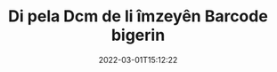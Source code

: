---
############################# Static ############################
layout: "auto-gen-signature"
date: 2022-03-01T15:12:22
draft: false
operation: Search
signaturetype: Barcode
fileformat: Dcm
productName: .NET
lang: ku
productCode: net
otherformats: pdf doc docx docm dot dotm dotx odt ott rtf xls xlsx xlsm xlsb csv ods ots xltx xltm ppt pptx pps ppsx odp otp potx potm pptm ppsm png jpg bmp gif tiff svg webp wmf
breadcrumb: Search Barcode signatures at Dcm with C#

############################# Head ############################
head_title: "Li Barcode îmzeyan di pela Dcm de di C# de bigerin"
head_description: ".NET ji bo lêgerîna îmzeyên Barcode di pelên Dcm de bi karanîna çend rêzikên kodê bikar bînin."

############################# Header ############################
title: "Di pela Dcm de li îmzeyên Barcode bigerin"
description: "API-ya xwecihî ya .NET destûrê dide ku meriv di pelên Dcm yên jixwe îmzekirî de li îmzeyên Barcode bigere. Lêgerîna pêşkeftî ya e-îmzayê di nav belgeyên xwe yên Dcm de bi karanîna çend rêzikên kodê pêk bînin."
bg_image: "https://cms.admin.containerize.com/templates/aspose/App_Themes/V3/images/bg/header1.png"
bg_overlay: false
button:
    enable: true

############################# SubMenu ############################
submenu:
    enable: true

    left:
        img_alt: "GroupDocs.Signature for .NET"
        image: "https://cms.admin.containerize.com/templates/groupdocs/images/product-logos/90x90-noborder/groupdocsature-net.png"
        product: "GroupDocs.Signature"
        platform: ".NET"



############################# About ############################
about:
    enable: true
    title: "Derbarê GroupDocs.Signature for .NET API"
    content: |
        [GroupDocs.Signature for .NET](https://products.groupdocs.com/signature/net/) API-ya .NET peyda dike ji bo ku belgeyan bi kar anîna cûrbecûr cûrbecûr îmzeyan wekî nivîs, wêne, sertîfîkayên dîjîtal, barkod, QR-kod, mor an metadata bi kar tîne. Bikarhêner dikarin di nav PDF, belgeyên MS Word, pirtûkên xebatê yên MS Excel, pêşandanên MS PowerPoint, pelên Adobe Photoshop û cûrbecûr formên wêneyan de, bi piştgirîyek zêde ji bo xweşkirina taybetmendiyên îmzeyan li gorî hewcedariyê zêde bikin, jêbikin, nûve bikin, verast bikin an bigerin.
    

############################# Steps ############################
steps:
    enable: true
    title_left: "Meriv çawa li îmzeyên Barcode di Dcm de digere"
    content_left: |
        [GroupDocs.Signature for .NET](https://products.groupdocs.com/signature/net/) ji pêşdebirên .NET re hêsantir dike ku bi pêkanîna çend gavên hêsan li Barcode di pelên Dcm îmzeyan de ji sepanên xwe bigerin.
        
        * Nimûneyek nû ya çîna Îmzeyê biafirînin û riya belgeya çavkaniyê wekî parametreyek çêker derbas bikin.
        * Tişta Vebijêrkên Lêgerînê li gorî daxwazên xwe destnîşan bikin û vebijarkên lêgerînê diyar bikin.
        * Rêbaza Lêgerînê ya mînaka pola Îmzeyê bang bikin û Vebijarkên Lêgerînê jê re derbas bikin.
        * Encamên lêgerînê li gorî daxwazên xwe pêvajoyê bikin.

    title_right: "Pêdiviyên Sîstemê"
    content_right: |
        GroupDocs.Signature for .NET li ser hemî platform û pergalên xebitandinê yên sereke têne piştgirî kirin. Berî ku hûn koda jêrîn bicîh bikin, ji kerema xwe pê ewle bibin ku we şertên jêrîn li ser pergala we hatine saz kirin.

        * Pergalên xebitandinê: Microsoft Windows, Linux, MacOS
        * Jîngehên pêşkeftinê: Microsoft Visual Studio, Xamarin, MonoDevelop
        * Frameworks: .NET Framework, .NET Standard, .NET Core, Mono
        * Guhertoya herî dawî ya GroupDocs.Signature for .NET ji [Nuget](https://www.nuget.org/packages/groupdocs.signature) dakêşîne
         
    code: |
        ```csharp    
        
        // Set up input Dcm file
        string filePath = "input.dcm";

        // Instantiate Signature for input file
        using (var signature = new GroupDocs.Signature.Signature(filePath))
        {
                //Create search options
                BarcodeSearchOptions options = new BarcodeSearchOptions()
                {
                    // specify special pages to search on 
                    AllPages = false,
                    // single page number
                    PageNumber = 1,
                    // set up text match type
                    MatchType = TextMatchType.Contains,
                    // specify text pattern to search
                    Text = "Text signature",
                    // return  Barcode images for processing
                    ReturnContent = true,
                    // set up type of returned  Barcode images
                    ReturnContentType = FileType.PNG
                };

                // search for Barcode signatures in Dcm document
                List<BarcodeSignature> signatures = signature.Search<BarcodeSignature>(options);

                // process signatures which were found                
                foreach (BarcodeSignature item in signatures)
                {
                    //...
                }
        }

        ```

############################# Demos ############################
demos:
    enable: true
    title: "Li Barcode îmzeyên elektronîkî Demoya Zindî bigerin"
    content: |
       Niha bi serdana malpera [GroupDocs.Signature App](https://products.groupdocs.app/signature/family) di belgeyê de ji bo îmzeyên elektronîkî yên cihêreng ên pelên Dcm bigerin.

        
############################# More Formats ############################
more_formats:
    enable: true
    title: "Li îmzeyên din ên Barcode bi karanîna C# bigerin"
    content: |
        "Îmzeyên elektronîkî di belgeyên cihêreng de digerin. Wekî ku li jêr tê xuyang kirin, ji yek ji formatên pelê yên populer îmzeyan bibînin."
    format: 
           
       
back_to_top:
    enable: true
---